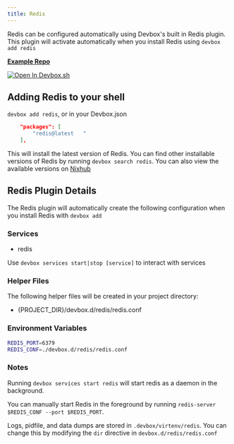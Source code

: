 ```yaml
---
title: Redis
---
```


Redis can be configured automatically using Devbox's built in Redis plugin. This plugin will activate automatically when you install Redis using `devbox add redis`

[**Example Repo**](https://github.com/jetify-com/devbox/tree/main/examples/databases/redis)

[![Open In Devbox.sh](https://www.jetify.com/img/devbox/open-in-devbox.svg)](https://devbox.sh/open/templates/redis)

## Adding Redis to your shell

`devbox add redis`, or in your Devbox.json

```json
    "packages": [
        "redis@latest   "
    ],
```

This will install the latest version of Redis. You can find other installable versions of Redis by running `devbox search redis`. You can also view the available versions on [Nixhub](https://www.nixhub.io/packages/redis)

## Redis Plugin Details

The Redis plugin will automatically create the following configuration when you install Redis with `devbox add`

### Services

* redis

Use `devbox services start|stop [service]` to interact with services

### Helper Files

The following helper files will be created in your project directory:

* \{PROJECT_DIR\}/devbox.d/redis/redis.conf


### Environment Variables

```bash
REDIS_PORT=6379
REDIS_CONF=./devbox.d/redis/redis.conf
```

### Notes

Running `devbox services start redis` will start redis as a daemon in the background.

You can manually start Redis in the foreground by running `redis-server $REDIS_CONF --port $REDIS_PORT`.

Logs, pidfile, and data dumps are stored in `.devbox/virtenv/redis`. You can change this by modifying the `dir` directive in `devbox.d/redis/redis.conf`
